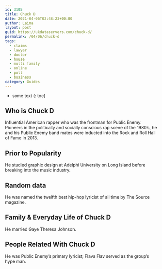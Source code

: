 ```yaml
---
id: 3105
title: Chuck D
date: 2021-04-06T02:48:23+00:00
author: Laima
layout: post
guid: https://ukdataservers.com/chuck-d/
permalink: /04/06/chuck-d
tags:
  - claims
  - lawyer
  - doctor
  - house
  - multi family
  - online
  - poll
  - business
category: Guides
---
```


* some text
{: toc}


## Who is Chuck D
                  
                  
                  
Influential American rapper who was the frontman for Public Enemy. Pioneers in the politically and socially conscious rap scene of the 1980&#8217;s, he and his Public Enemy band mates were inducted into the Rock and Roll Hall of Fame in 2013.
                  
              
            
              
            
                
                
                
## Prior to Popularity
                  
                  
                  
He studied graphic design at Adelphi University on Long Island before breaking into the music industry.
                  
              
            
              
            
                
                
                
## Random data
                  
                  
                  
He was named the twelfth best hip-hop lyricist of all time by The Source magazine.
                  
              
            
              
            
                
                
                
## Family & Everyday Life of Chuck D
                  
                  
                  
He married Gaye Theresa Johnson.
                  
              
            
              
            
                
                
                
## People Related With Chuck D
                  
                  
                  
He was Public Enemy&#8217;s primary lyricist; Flava Flav served as the group&#8217;s hype man.
                  
              
            
              
            
                
              
            
              
              
            
            
              
            
          
          
          
